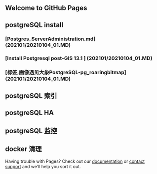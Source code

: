 ## Welcome to GitHub Pages

## postgreSQL install
### [Postgres_ServerAdministration.md]  (202101/20210104_01.MD)

###  [Install Postgresql   post-GIS 13.1 ]  (202101/20210104_01.MD)

### [标签,画像遇见大象PostgreSQL-pg_roaringbitmap] (202101/20210104_01.MD)

##  postgreSQL 索引

### []()
### []()
### []()
### []()
### []()
### []()

## postgreSQL HA


## postgreSQL 监控



## docker 清理




Having trouble with Pages? Check out our [documentation](https://help.github.com/categories/github-pages-basics/) or [contact support](https://github.com/contact) and we’ll help you sort it out.
